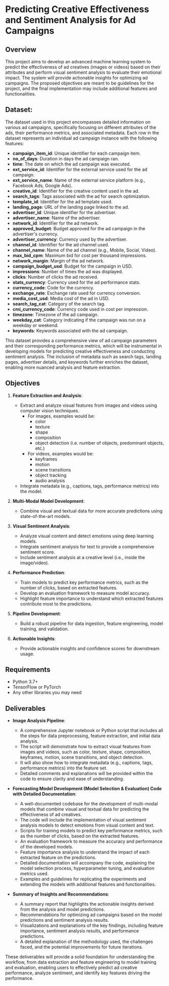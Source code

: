 # Predicting Creative Effectiveness and Sentiment Analysis for Ad Campaigns

## Overview
This project aims to develop an advanced machine learning system to predict the effectiveness of ad creatives (images or videos) based on their attributes and perform visual sentiment analysis to evaluate their emotional impact. The system will provide actionable insights for optimizing ad campaigns. The proposed objectives are meant to be guidelines for the project, and the final implementation may include additional features and functionalities.


## Dataset: 
The dataset used in this project encompasses detailed information on various ad campaigns, specifically focusing on different attributes of the ads, their performance metrics, and associated metadata. Each row in the dataset represents an individual ad campaign instance with the following features:

- **campaign_item_id**: Unique identifier for each campaign item.
- **no_of_days**: Duration in days the ad campaign ran.
- **time**: The date on which the ad campaign was executed.
- **ext_service_id**: Identifier for the external service used for the ad campaign.
- **ext_service_name**: Name of the external service platform (e.g., Facebook Ads, Google Ads).
- **creative_id**: Identifier for the creative content used in the ad.
- **search_tags**: Tags associated with the ad for search optimization.
- **template_id**: Identifier for the ad template used.
- **landing_page**: URL of the landing page linked to the ad.
- **advertiser_id**: Unique identifier for the advertiser.
- **advertiser_name**: Name of the advertiser.
- **network_id**: Identifier for the ad network.
- **approved_budget**: Budget approved for the ad campaign in the advertiser's currency.
- **advertiser_currency**: Currency used by the advertiser.
- **channel_id**: Identifier for the ad channel used.
- **channel_name**: Name of the ad channel (e.g., Mobile, Social, Video).
- **max_bid_cpm**: Maximum bid for cost per thousand impressions.
- **network_margin**: Margin of the ad network.
- **campaign_budget_usd**: Budget for the campaign in USD.
- **impressions**: Number of times the ad was displayed.
- **clicks**: Number of clicks the ad received.
- **stats_currency**: Currency used for the ad performance stats.
- **currency_code**: Code for the currency.
- **exchange_rate**: Exchange rate used for currency conversion.
- **media_cost_usd**: Media cost of the ad in USD.
- **search_tag_cat**: Category of the search tag.
- **cmi_currency_code**: Currency code used in cost per impression.
- **timezone**: Timezone of the ad campaign.
- **weekday_cat**: Category indicating if the campaign was run on a weekday or weekend.
- **keywords**: Keywords associated with the ad campaign.

This dataset provides a comprehensive view of ad campaign parameters and their corresponding performance metrics, which will be instrumental in developing models for predicting creative effectiveness and conducting sentiment analysis. The inclusion of metadata such as search tags, landing pages, advertiser details, and keywords further enriches the dataset, enabling more nuanced analysis and feature extraction.


## Objectives
1. **Feature Extraction and Analysis**:
   - Extract and analyze visual features from images and videos using computer vision techniques.
      - For images, examples would be:
         - color 
         - texture
         - shape
         - composition
         - object detection (i.e. number of objects, predominant objects, etc.)
      - For videos, examples would be:
         - keyframes
         - motion
         - scene transitions
         - object tracking
         - audio analysis
   - Integrate metadata (e.g., captions, tags, performance metrics) into the model.

2. **Multi-Modal Model Development**:
   - Combine visual and textual data for more accurate predictions using state-of-the-art models.

3. **Visual Sentiment Analysis**:
   - Analyze visual content and detect emotions using deep learning models.
   - Integrate sentiment analysis for text to provide a comprehensive sentiment score.
   - Include sentiment analysis at a creative level (i.e., inside the image/video).

4. **Performance Prediction**:
   - Train models to predict key performance metrics, such as the number of clicks, based on extracted features.
   - Develop an evaluation framework to measure model accuracy.
   - Highlight feature importance to understand which extracted features contribute most to the predictions.

5. **Pipeline Development**:
   - Build a robust pipeline for data ingestion, feature engineering, model training, and validation.

6. **Actionable Insights**:
   - Provide actionable insights and confidence scores for downstream usage.


## Requirements
- Python 3.7+
- TensorFlow or PyTorch
- Any other libraries you may need

## Deliverables
- **Image Analysis Pipeline**:
  - A comprehensive Jupyter notebook or Python script that includes all the steps for data preprocessing, feature extraction, and initial data analysis.
  - The script will demonstrate how to extract visual features from images and videos, such as color, texture, shape, composition, keyframes, motion, scene transitions, and object detection.
  - It will also show how to integrate metadata (e.g., captions, tags, performance metrics) into the feature set.
  - Detailed comments and explanations will be provided within the code to ensure clarity and ease of understanding.

- **Forecasting Model Development (Model Selection & Evaluation) Code with Detailed Documentation**:
  - A well-documented codebase for the development of multi-modal models that combine visual and textual data for predicting the effectiveness of ad creatives.
  - The code will include the implementation of visual sentiment analysis models to detect emotions from visual content and text.
  - Scripts for training models to predict key performance metrics, such as the number of clicks, based on the extracted features.
  - An evaluation framework to measure the accuracy and performance of the developed models.
  - Feature importance analysis to understand the impact of each extracted feature on the predictions.
  - Detailed documentation will accompany the code, explaining the model selection process, hyperparameter tuning, and evaluation metrics used.
  - Examples and guidelines for replicating the experiments and extending the models with additional features and functionalities.

- **Summary of Insights and Recommendations**:
  - A summary report that highlights the actionable insights derived from the analysis and model predictions.
  - Recommendations for optimizing ad campaigns based on the model predictions and sentiment analysis results.
  - Visualizations and explanations of the key findings, including feature importance, sentiment analysis results, and performance predictions.
  - A detailed explanation of the methodology used, the challenges faced, and the potential improvements for future iterations.

These deliverables will provide a solid foundation for understanding the workflow, from data extraction and feature engineering to model training and evaluation, enabling users to effectively predict ad creative performance, analyze sentiment, and identify key features driving the performance.